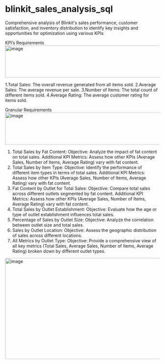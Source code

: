 # blinkit_sales_analysis_sql
Comprehensive analysis of Blinkit's sales performance, customer satisfaction, and inventory distribution to identify key insights and opportunities for optimization using various KPIs 

KPI’s Requirements
<img width="541" height="105" alt="image" src="https://github.com/user-attachments/assets/cc1515c5-3b1f-4a74-a005-a1c16d0cd66e" />

1.Total Sales: The overall revenue generated from all items sold.
2.Average Sales: The average revenue per sale.
3.Number of Items: The total count of different items sold.
4.Average Rating: The average customer rating for items sold. 

Granular Requirements
<img width="629" height="105" alt="image" src="https://github.com/user-attachments/assets/e6291595-86b2-448a-aa91-3b9ed5708167" />

1. Total Sales by Fat Content:
	Objective: Analyze the impact of fat content on total sales.
	Additional KPI Metrics: Assess how other KPIs (Average Sales, Number of Items, Average Rating) vary with fat content.
2. Total Sales by Item Type:
	Objective: Identify the performance of different item types in terms of total sales.
	Additional KPI Metrics: Assess how other KPIs (Average Sales, Number of Items, Average Rating) vary with fat content.
3. Fat Content by Outlet for Total Sales:
	Objective: Compare total sales across different outlets segmented by fat content.
	Additional KPI Metrics: Assess how other KPIs (Average Sales, Number of Items, Average Rating) vary with fat content.
4. Total Sales by Outlet Establishment:
	Objective: Evaluate how the age or type of outlet establishment influences total sales.
5. Percentage of Sales by Outlet Size:
	Objective: Analyze the correlation between outlet size and total sales.
6. Sales by Outlet Location:
	Objective: Assess the geographic distribution of sales across different locations.
7. All Metrics by Outlet Type:
	Objective: Provide a comprehensive view of all key metrics (Total Sales, Average Sales, Number of 	Items, Average Rating) broken down by different outlet types.
<img width="2802" height="328" alt="image" src="https://github.com/user-attachments/assets/45febb37-0eb5-4581-bf56-9f202ed6d11c" />





